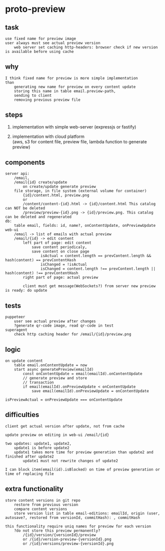 # proto-preview

## task
    use fixed name for preview image
    user always must see actual preview version
        web server set caching http-headers: browser check if new version is available before using cache

## why
    I think fixed name for preview is more simple implementation 
    than 
        generating new name for preview on every content update
        storing this name in table email.preview-path, 
        sending to client
        removing previous preview file

## steps
1) implementation with simple web-server 
    (expressjs or fastify)

2) implementation with cloud platform  
    (aws, s3 for content file, preview file, lambda function to generate preview)

## components  
    server api:  
        /email, 
        /email{id} create/update
            on create/update generate preview
        file storage, in file system (external volume for container)
            {id}/content.html, preview.png
            or
            /content/content-{id}.html -> {id}/content.html This catalog can NOT be deleted
            /preview/preview-{id}.png -> {id}/preview.png. This catalog can be deleted and regenerated
    db: 
        table email, fields: id, name?, onContentUpdate, onPreviewUpdate
    web-ui
        /email -> list of emails with actual preview
        /email/{id} -> edit content
            left part of page: edit content
                save content periodicaly,
                save content on close page
                    isActual = content.length == prevContent.length && hash(content) == prevContentHash
                    isChanged = !isActual
                    isChanged = content.length !== prevContent.length || hash(content) !== prevContentHash
            right part of page: actual preview

            client must get message(WebSockets?) from server new preview is ready: do update

## tests  
    puppeteer
        user see actual preview after changes
        ?generate qr-code image, read qr-code in test
    superagent
        check http caching header for /email/{id}/preview.png

## logic  
    on update content
        table email.onContentUpdate = now
        start async generatePreview(emailId)
            const onContentUpdate = email(emailId).onContentUpdate
            // generate preview and store
            // transaction
            if email(emailId).onPreviewUpdate < onContentUpdate
                save email(emailId).onPreviewUpdate = onContentUpdate

    isPreviewActual = onPreviewUpdate === onContentUpdate

## difficulties  
    client get actual version after update, not from cache

    update preview on editing in web-ui /email/{id}

    two updates: update1, update2, 
        update1 is before update2
        update1 takes more time for preview generation than update2 and finished after update2
            update1 must not rewrite changes of update2

    I can block item(email(id).isBlocked) on time of preview generation or time of replacing file
    

## extra functionality  
    store content versions in git repo   
        restore from previous version  
        compare content versions  
        store version list in table email-editions: emailId, origin (user, autosave?, restored from versionId, commitHash): , commitHash  

    this functionality require uniq names for preview for each version  
        ?do not store this preview permanently?  
            /{id}/version/{versionId}/preview  
            or /{id}/version-preview-{versionId}.png  
            or /{id}/versions/preview-{versionId}.png  